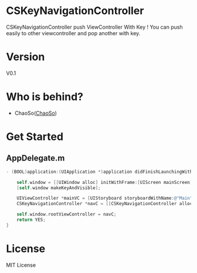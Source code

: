 # CSKeyNavigationController
CSKeyNavigationController push ViewController With Key ! You can push easily to other viewcontroller and pop another with key.

# Version
  V0.1

# Who is behind?
- ChaoSo([ChaoSo](https://github.com/KoonChaoSo))

# Get Started
## AppDelegate.m
```objective-c
- (BOOL)application:(UIApplication *)application didFinishLaunchingWithOptions:(NSDictionary *)launchOptions {

    self.window = [[UIWindow alloc] initWithFrame:[UIScreen mainScreen].bounds];
    [self.window makeKeyAndVisible];

    UIViewController *mainVC = [UIStoryboard storyboardWithName:@"Main" bundle:nil].instantiateInitialViewController;
    CSKeyNavigationController *navC = [[CSKeyNavigationController alloc] initWithRootViewController:mainVC];

    self.window.rootViewController = navC;
    return YES;
}
```
# License
MIT License
